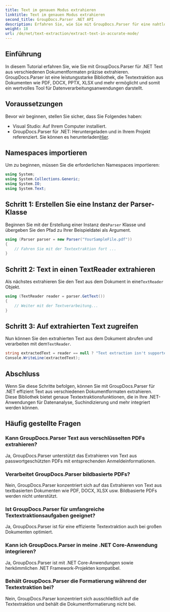 ```yaml
---
title: Text im genauen Modus extrahieren
linktitle: Text im genauen Modus extrahieren
second_title: GroupDocs.Parser .NET API
description: Erfahren Sie, wie Sie mit GroupDocs.Parser für eine nahtlose Datenverarbeitung Text aus Dokumenten in .NET präzise extrahieren.
weight: 18
url: /de/net/text-extraction/extract-text-in-accurate-mode/
---
```

## Einführung
In diesem Tutorial erfahren Sie, wie Sie mit GroupDocs.Parser für .NET Text aus verschiedenen Dokumentformaten präzise extrahieren. GroupDocs.Parser ist eine leistungsstarke Bibliothek, die Textextraktion aus Dokumenten wie PDF, DOCX, PPTX, XLSX und mehr ermöglicht und somit ein wertvolles Tool für Datenverarbeitungsanwendungen darstellt.
## Voraussetzungen
Bevor wir beginnen, stellen Sie sicher, dass Sie Folgendes haben:
- Visual Studio: Auf Ihrem Computer installiert.
-  GroupDocs.Parser für .NET: Heruntergeladen und in Ihrem Projekt referenziert. Sie können es herunterladen[Hier](https://releases.groupdocs.com/parser/net/).

## Namespaces importieren
Um zu beginnen, müssen Sie die erforderlichen Namespaces importieren:
```csharp
using System;
using System.Collections.Generic;
using System.IO;
using System.Text;
```
## Schritt 1: Erstellen Sie eine Instanz der Parser-Klasse
 Beginnen Sie mit der Erstellung einer Instanz des`Parser` Klasse und übergeben Sie den Pfad zu Ihrer Beispieldatei als Argument.
```csharp
using (Parser parser = new Parser("YourSampleFile.pdf"))
{
    // Fahren Sie mit der Textextraktion fort ...
}
```
## Schritt 2: Text in einen TextReader extrahieren
 Als nächstes extrahieren Sie den Text aus dem Dokument in eine`TextReader` Objekt.
```csharp
using (TextReader reader = parser.GetText())
{
    // Weiter mit der Textverarbeitung...
}
```
## Schritt 3: Auf extrahierten Text zugreifen
 Nun können Sie den extrahierten Text aus dem Dokument abrufen und verarbeiten mit dem`TextReader`.
```csharp
string extractedText = reader == null ? "Text extraction isn't supported" : reader.ReadToEnd();
Console.WriteLine(extractedText);
```

## Abschluss
Wenn Sie diese Schritte befolgen, können Sie mit GroupDocs.Parser für .NET effizient Text aus verschiedenen Dokumentformaten extrahieren. Diese Bibliothek bietet genaue Textextraktionsfunktionen, die in Ihre .NET-Anwendungen für Datenanalyse, Suchindizierung und mehr integriert werden können.

## Häufig gestellte Fragen
### Kann GroupDocs.Parser Text aus verschlüsselten PDFs extrahieren?
Ja, GroupDocs.Parser unterstützt das Extrahieren von Text aus passwortgeschützten PDFs mit entsprechenden Anmeldeinformationen.
### Verarbeitet GroupDocs.Parser bildbasierte PDFs?
Nein, GroupDocs.Parser konzentriert sich auf das Extrahieren von Text aus textbasierten Dokumenten wie PDF, DOCX, XLSX usw. Bildbasierte PDFs werden nicht unterstützt.
### Ist GroupDocs.Parser für umfangreiche Textextraktionsaufgaben geeignet?
Ja, GroupDocs.Parser ist für eine effiziente Textextraktion auch bei großen Dokumenten optimiert.
### Kann ich GroupDocs.Parser in meine .NET Core-Anwendung integrieren?
Ja, GroupDocs.Parser ist mit .NET Core-Anwendungen sowie herkömmlichen .NET Framework-Projekten kompatibel.
### Behält GroupDocs.Parser die Formatierung während der Textextraktion bei?
Nein, GroupDocs.Parser konzentriert sich ausschließlich auf die Textextraktion und behält die Dokumentformatierung nicht bei.